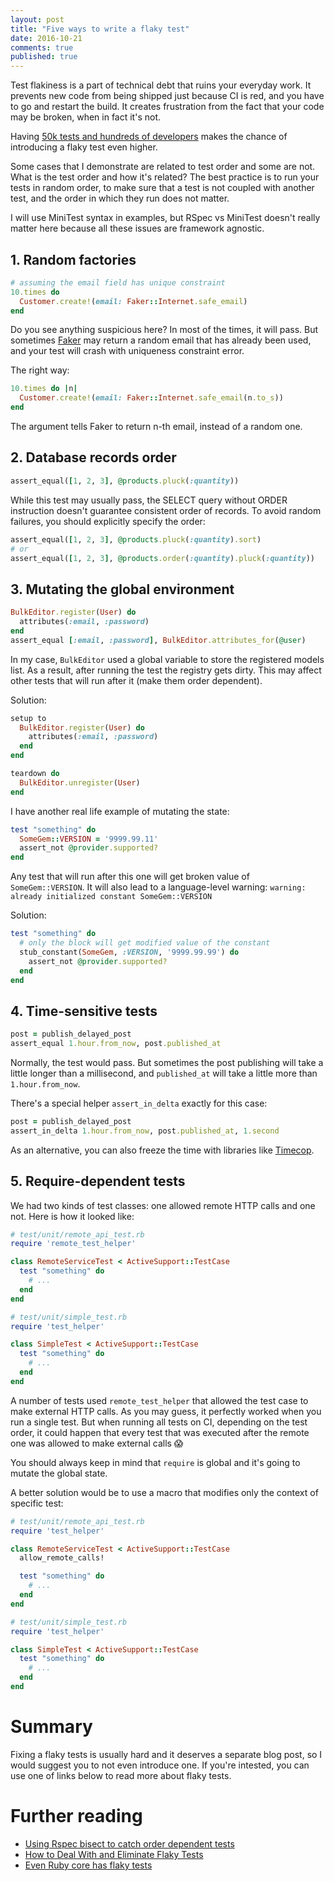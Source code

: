 ```yaml
---
layout: post
title: "Five ways to write a flaky test"
date: 2016-10-21
comments: true
published: true
---
```


Test flakiness is a part of technical debt that ruins your everyday work.
It prevents new code from being shipped just because CI is red, and you have to go and restart the build.
It creates frustration from the fact that your code may be broken, when in fact it's not.

Having [50k tests and hundreds of developers](https://jobs.lever.co/shopify?lever-via=eV7L5-Yack)
makes the chance of introducing a flaky test even higher.

Some cases that I demonstrate are related to test order and some are not.
What is the test order and how it's related? The best practice is to run your tests in random order,
to make sure that a test is not coupled with another test, and the order in which they run does not matter.

I will use MiniTest syntax in examples, but RSpec vs MiniTest doesn't really matter here because all these issues
are framework agnostic.

## 1. Random factories

```ruby
# assuming the email field has unique constraint
10.times do
  Customer.create!(email: Faker::Internet.safe_email)
end
```

Do you see anything suspicious here?
In most of the times, it will pass. But sometimes [Faker](https://github.com/stympy/faker) may return a random email
that has already been used, and your test will crash with uniqueness constraint error.

The right way:

```ruby
10.times do |n|
  Customer.create!(email: Faker::Internet.safe_email(n.to_s))
end
```

The argument tells Faker to return n-th email, instead of a random one.

## 2. Database records order

```ruby
assert_equal([1, 2, 3], @products.pluck(:quantity))
```

While this test may usually pass, the SELECT query without ORDER instruction doesn't guarantee consistent order of records.
To avoid random failures, you should explicitly specify the order:

```ruby
assert_equal([1, 2, 3], @products.pluck(:quantity).sort)
# or
assert_equal([1, 2, 3], @products.order(:quantity).pluck(:quantity))
```

## 3. Mutating the global environment

```ruby
BulkEditor.register(User) do
  attributes(:email, :password)
end
assert_equal [:email, :password], BulkEditor.attributes_for(@user)
```

In my case, `BulkEditor` used a global variable to store the registered models list.
As a result, after running the test the registry gets dirty.
This may affect other tests that will run after it (make them order dependent).

Solution:

```ruby
setup to
  BulkEditor.register(User) do
    attributes(:email, :password)
  end
end

teardown do
  BulkEditor.unregister(User)
end
```

I have another real life example of mutating the state:

```ruby
test "something" do
  SomeGem::VERSION = '9999.99.11'
  assert_not @provider.supported?
end
```

Any test that will run after this one will get broken value of `SomeGem::VERSION`.
It will also lead to a language-level warning: `warning: already initialized constant SomeGem::VERSION`

Solution:

```ruby
test "something" do
  # only the block will get modified value of the constant
  stub_constant(SomeGem, :VERSION, '9999.99.99') do
    assert_not @provider.supported?
  end
end
```

## 4. Time-sensitive tests

```ruby
post = publish_delayed_post
assert_equal 1.hour.from_now, post.published_at
```

Normally, the test would pass. But sometimes the post publishing will take a little longer than a millisecond,
and `published_at` will take a little more than `1.hour.from_now`.

There's a special helper `assert_in_delta` exactly for this case:


```ruby
post = publish_delayed_post
assert_in_delta 1.hour.from_now, post.published_at, 1.second
```

As an alternative, you can also freeze the time with libraries like [Timecop](https://github.com/travisjeffery/timecop).

## 5. Require-dependent tests

We had two kinds of test classes: one allowed remote HTTP calls and one not. Here is how it looked like:

```ruby
# test/unit/remote_api_test.rb
require 'remote_test_helper'

class RemoteServiceTest < ActiveSupport::TestCase
  test "something" do
    # ...
  end
end

# test/unit/simple_test.rb
require 'test_helper'

class SimpleTest < ActiveSupport::TestCase
  test "something" do
    # ...
  end
end
```

A number of tests used `remote_test_helper` that allowed the test case to make external HTTP calls.
As you may guess, it perfectly worked when you run a single test. But when running all tests on CI, depending on the test order,
it could happen that every test that was executed after the remote one was allowed to make external calls 😱

You should always keep in mind that `require` is global and it's going to mutate the global state.

A better solution would be to use a macro that modifies only the context of specific test:

```ruby
# test/unit/remote_api_test.rb
require 'test_helper'

class RemoteServiceTest < ActiveSupport::TestCase
  allow_remote_calls!

  test "something" do
    # ...
  end
end

# test/unit/simple_test.rb
require 'test_helper'

class SimpleTest < ActiveSupport::TestCase
  test "something" do
    # ...
  end
end
```

# Summary

Fixing a flaky tests is usually hard and it deserves a separate blog post, so I would suggest
you to not even introduce one. If you're intested, you can use one of links below to read more about flaky tests.

# Further reading

* [Using Rspec bisect to catch order dependent tests](https://thoughtbot.com/upcase/videos/rspec-bisect)
* [How to Deal With and Eliminate Flaky Tests](https://semaphoreci.com/community/tutorials/how-to-deal-with-and-eliminate-flaky-tests)
* [Even Ruby core has flaky tests](https://bugs.ruby-lang.org/issues/12776)
